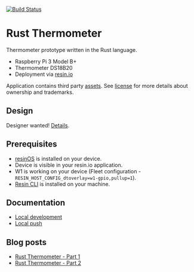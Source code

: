 [![Build Status](https://travis-ci.org/zrzka/rust-thermometer.svg?branch=master)](https://travis-ci.org/zrzka/rust-thermometer)

# Rust Thermometer

Thermometer prototype written in the Rust language.

* Raspberry Pi 3 Model B+
* Thermometer DS18B20
* Deployment via [resin.io](https://resin.io/)

Application contains third party [assets](assets). See [license](LICENSE.md) for more
details about ownership and trademarks.

## Design

Designer wanted! [Details](https://gist.github.com/zrzka/022f560d651ad259ba6945c67d7462b7).

## Prerequisites

* [resinOS](https://resinos.io) is installed on your device.
* Device is visible in your resin.io application.
* W1 is working on your device (Fleet configuration - `RESIN_HOST_CONFIG_dtoverlay=w1-gpio,pullup=1`).
* [Resin CLI](https://github.com/resin-io/resin-cli) is installed on your machine.

## Documentation

* [Local development](docs/local-development.md)
* [Local push](docs/local-push.md)

## Blog posts

* [Rust Thermometer - Part 1](https://www.robertvojta.com/rust-thermometer-part-1/)
* [Rust Thermometer - Part 2](https://www.robertvojta.com/rust-thermometer-part-2/)
